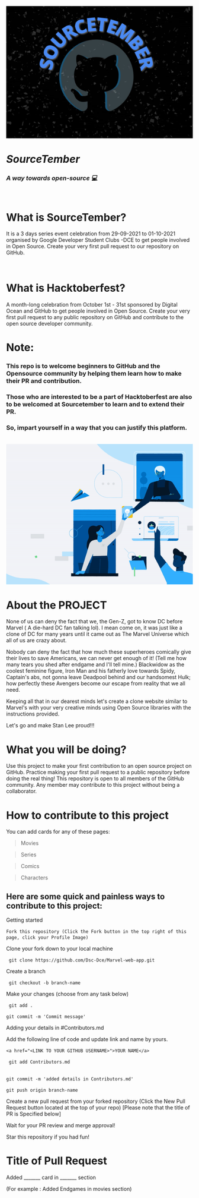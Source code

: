 <img src="./assets/images/readme-logo.jpeg"  alt="logo" width="900"  align="center"/>


# *_SourceTember_* #
### *A way towards open-source 💻* ###
<br>


# What is SourceTember? #
It is a 3 days series event celebration from  29-09-2021 to 01-10-2021 organised by Google Developer Student Clubs -DCE  to get people involved in Open Source. Create your very first pull request  to our repository on GitHub.

<br>

# What is Hacktoberfest? #
A month-long celebration from October 1st - 31st sponsored by Digital Ocean and GitHub to get people involved in Open Source. Create your very first pull request to any public repository on GitHub and contribute to the open source developer community.

# Note:  #
### This repo is to welcome beginners to GitHub and the Opensource community by helping them learn how to make their PR and contribution. ###

### Those who are interested to be a part of Hacktoberfest are also to be welcomed at Sourcetember to learn and to extend their PR. 
### So, impart yourself in a way  that you can justify this platform. ###
<br>





<img src="./assets/images/readme-gif.gif"  alt="logo" align="center"/>





# About the PROJECT #

None of us can deny the fact that we, the Gen-Z, got to know DC before Marvel ( A die-hard DC fan talking lol). I mean come on, it was just like a clone of DC for many years until it came out as The Marvel Universe which all of us are crazy about. 

Nobody can deny the fact that how much these superheroes comically give their lives to save Americans, we can never get enough of it!
(Tell me how many tears you shed after endgame and I'll tell mine.)
Blackwidow as the coolest feminine figure, Iron Man and his fatherly love towards Spidy, Captain's abs, not gonna leave Deadpool behind and our handsomest Hulk;
how perfectly these Avengers become our escape from reality that we all need. 

Keeping all that in our dearest minds let's create a clone website similar to Marvel's with your very creative minds using Open Source libraries with the instructions provided. 

Let's go and make Stan Lee proud!!!



# What you will be doing? #

Use this project to make your first contribution to an open source project on GitHub. Practice making your first pull request to a public repository before doing the real thing!
This repository is open to all members of the GitHub community. Any member may contribute to this project without being a collaborator.


# How to contribute to this project #
You can add cards for any of these pages:

 > Movies

 > Series

 > Comics
 
 > Characters


## Here are some quick and painless ways to contribute to this project: ##

Getting started  

``` 
Fork this repository (Click the Fork button in the top right of this page, click your Profile Image)
 ``` 

Clone your fork down to your local machine
```
 git clone https://github.com/Dsc-Dce/Marvel-web-app.git
```

Create a branch 
```
 git checkout -b branch-name
 ```

 Make your changes (choose from any task below) 

```
 git add . 

 ```
``` 
git commit -m 'Commit message' 
```
Adding your details in #Contributors.md

Add the following line of code and update link and name by yours.

```
<a href="<LINK TO YOUR GITHUB USERNAME>">YOUR NAME</a>
```
```
 git add Contributors.md 
 
 ```
``` 
git commit -m 'added details in Contributors.md' 
```

``` 
git push origin branch-name 
```

 Create a new pull request from your forked repository (Click the New Pull Request button located at the top of your repo)
 [Please note that the title of PR is Specified below]
 

Wait for your PR review and merge approval!


Star this repository if you had fun!


# Title of Pull Request #

Added _______ card in _______ section

(For example : Added Endgames in movies section)

